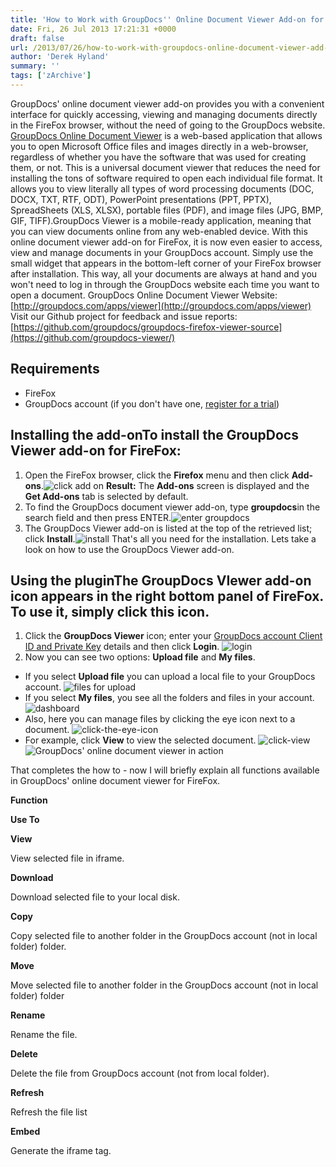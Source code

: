 ```yaml
---
title: 'How to Work with GroupDocs'' Online Document Viewer Add-on for FireFox'
date: Fri, 26 Jul 2013 17:21:31 +0000
draft: false
url: /2013/07/26/how-to-work-with-groupdocs-online-document-viewer-add-on-for-firefox/
author: 'Derek Hyland'
summary: ''
tags: ['zArchive']
---
```


GroupDocs' online document viewer add-on provides you with a convenient interface for quickly accessing, viewing and managing documents directly in the FireFox browser, without the need of going to the GroupDocs website. [GroupDocs Online Document Viewer](http://groupdocs.com/apps/viewer) is a web-based application that allows you to open Microsoft Office files and images directly in a web-browser, regardless of whether you have the software that was used for creating them, or not. This is a universal document viewer that reduces the need for installing the tons of software required to open each individual file format. It allows you to view literally all types of word processing documents (DOC, DOCX, TXT, RTF, ODT), PowerPoint presentations (PPT, PPTX), SpreadSheets (XLS, XLSX), portable files (PDF), and image files (JPG, BMP, GIF, TIFF).GroupDocs Viewer is a mobile-ready application, meaning that you can view documents online from any web-enabled device. With this online document viewer add-on for FireFox, it is now even easier to access, view and manage documents in your GroupDocs account. Simply use the small widget that appears in the bottom-left corner of your FireFox browser after installation. This way, all your documents are always at hand and you won't need to log in through the GroupDocs website each time you want to open a document. GroupDocs Online Document Viewer Website: [http://groupdocs.com/apps/viewer](http://groupdocs.com/apps/viewer) Visit our Github project for feedback and issue reports: [https://github.com/groupdocs/groupdocs-firefox-viewer-source](https://github.com/groupdocs-viewer/)

## **Requirements**

*   FireFox
*   GroupDocs account (if you don't have one, [register for a trial](http://groupdocs.com))

## Installing the add-onTo install the GroupDocs Viewer add-on for FireFox:

1.  Open the FireFox browser, click the **Firefox** menu and then click **Add-ons**.![](https://blog.groupdocs.com/wp-content/uploads/sites/4/2013/07/click-add-on.png "click add on") **Result:** The **Add-ons** screen is displayed and the **Get Add-ons** tab is selected by default.
2.  To find the GroupDocs document viewer add-on, type **groupdocs**in the search field and then press ENTER.![](https://blog.groupdocs.com/wp-content/uploads/sites/4/2013/07/enter-groupdocs.png "enter groupdocs")
3.  The GroupDocs Viewer add-on is listed at the top of the retrieved list; click **Install**.![](https://blog.groupdocs.com/wp-content/uploads/sites/4/2013/07/install.png "install") That's all you need for the installation. Lets take a look on how to use the GroupDocs Viewer add-on.

## **Using the plugin**The GroupDocs VIewer add-on icon appears in the right bottom panel of FireFox. To use it, simply click this icon.

1.  Click the **GroupDocs Viewer** icon; enter your [GroupDocs account Client ID and Private Key](https://docs.groupdocs.cloud/total/create-new-app-and-get-app-key-and-sid/) details and then click **Login**. ![](https://blog.groupdocs.com/wp-content/uploads/sites/4/2013/07/login2-21.jpg "login")
2.  Now you can see two options: **Upload file** and **My files**.

*   If you select **Upload file** you can upload a local file to your GroupDocs account. ![](https://blog.groupdocs.com/wp-content/uploads/sites/4/2013/07/files-for-upload.png "files for upload")
*   If you select **My files**, you see all the folders and files in your account. ![](https://blog.groupdocs.com/wp-content/uploads/sites/4/2013/07/dashboard1-2.jpg "dashboard")
*   Also, here you can manage files by clicking the eye icon next to a document. ![](https://blog.groupdocs.com/wp-content/uploads/sites/4/2013/07/click-the-eye-icon-2.png "click-the-eye-icon")
*   For example, click **View** to view the selected document. ![](https://blog.groupdocs.com/wp-content/uploads/sites/4/2013/07/click-view2-2.png "click-view") ![GroupDocs' online document viewer in action](https://blog.groupdocs.com/wp-content/uploads/sites/4/2013/07/final-display.png "GroupDocs' online document viewer in action")

That completes the how to - now I will briefly explain all functions available in GroupDocs' online document viewer for FireFox.

**Function**

**Use To**

**View**

View selected file in iframe.

**Download**

Download selected file to your local disk.

**Copy**

Copy selected file to another folder in the GroupDocs account (not in local folder) folder.

**Move**

Move selected file to another folder in the GroupDocs account (not in local folder) folder

**Rename**

Rename the file.

**Delete**

Delete the file from GroupDocs account (not from local folder).

**Refresh**

Refresh the file list

**Embed**

Generate the iframe tag.




